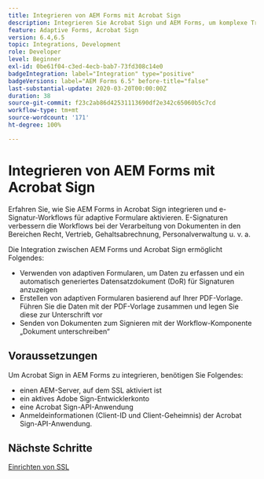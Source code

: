 ```yaml
---
title: Integrieren von AEM Forms mit Acrobat Sign
description: Integrieren Sie Acrobat Sign und AEM Forms, um komplexe Transaktionen zu automatisieren und legale E-Signaturen als Teil eines nahtlosen digitalen Erlebnisses einzuschließen.
feature: Adaptive Forms, Acrobat Sign
version: 6.4,6.5
topic: Integrations, Development
role: Developer
level: Beginner
exl-id: 0be61f04-c3ed-4ecb-bab7-73fd308c14e0
badgeIntegration: label="Integration" type="positive"
badgeVersions: label="AEM Forms 6.5" before-title="false"
last-substantial-update: 2020-03-20T00:00:00Z
duration: 38
source-git-commit: f23c2ab86d42531113690df2e342c65060b5c7cd
workflow-type: tm+mt
source-wordcount: '171'
ht-degree: 100%

---
```


# Integrieren von AEM Forms mit Acrobat Sign

Erfahren Sie, wie Sie AEM Forms in Acrobat Sign integrieren und e-Signatur-Workflows für adaptive Formulare aktivieren. E-Signaturen verbessern die Workflows bei der Verarbeitung von Dokumenten in den Bereichen Recht, Vertrieb, Gehaltsabrechnung, Personalverwaltung u. v. a.

Die Integration zwischen AEM Forms und Acrobat Sign ermöglicht Folgendes:

* Verwenden von adaptiven Formularen, um Daten zu erfassen und ein automatisch generiertes Datensatzdokument (DoR) für Signaturen anzuzeigen
* Erstellen von adaptiven Formularen basierend auf Ihrer PDF-Vorlage. Führen Sie die Daten mit der PDF-Vorlage zusammen und legen Sie diese zur Unterschrift vor
* Senden von Dokumenten zum Signieren mit der Workflow-Komponente „Dokument unterschreiben“

## Voraussetzungen

Um Acrobat Sign in AEM Forms zu integrieren, benötigen Sie Folgendes:

* einen AEM-Server, auf dem SSL aktiviert ist
* ein aktives Adobe Sign-Entwicklerkonto
* eine Acrobat Sign-API-Anwendung
* Anmeldeinformationen (Client-ID und Client-Geheimnis) der Acrobat Sign-API-Anwendung.

## Nächste Schritte

[Einrichten von SSL](./set-up-ssl.md)
